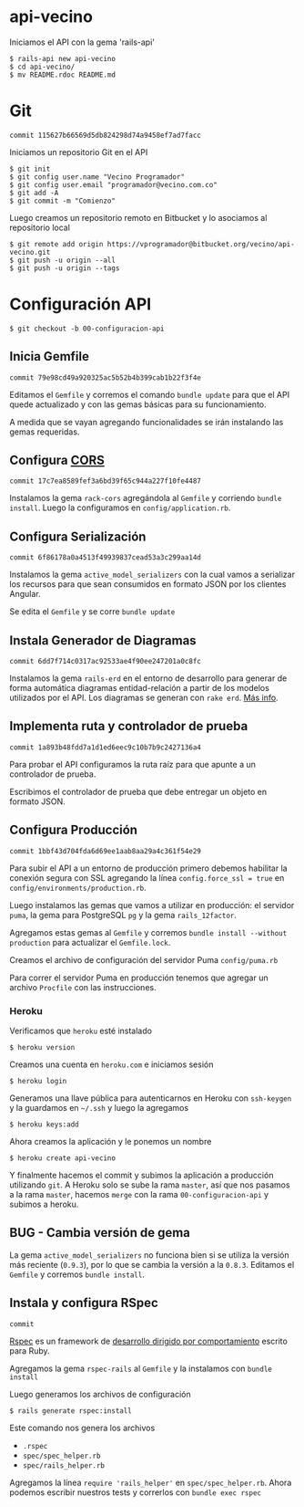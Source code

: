 # api-vecino

Iniciamos el API con la gema 'rails-api'

    $ rails-api new api-vecino
    $ cd api-vecino/
    $ mv README.rdoc README.md

# Git

    commit 115627b66569d5db824298d74a9458ef7ad7facc

Iniciamos un repositorio Git en el API

    $ git init
    $ git config user.name "Vecino Programador"
    $ git config user.email "programador@vecino.com.co"
    $ git add -A
    $ git commit -m "Comienzo"

Luego creamos un repositorio remoto en Bitbucket y lo asociamos al repositorio local

    $ git remote add origin https://vprogramador@bitbucket.org/vecino/api-vecino.git
    $ git push -u origin --all
    $ git push -u origin --tags

# Configuración API

    $ git checkout -b 00-configuracion-api

## Inicia Gemfile

    commit 79e98cd49a920325ac5b52b4b399cab1b22f3f4e

Editamos el `Gemfile` y corremos el comando `bundle update` para que el API quede actualizado y con las gemas básicas para su funcionamiento.

A medida que se vayan agregando funcionalidades se irán instalando las gemas requeridas.

## Configura [CORS](http://www.w3.org/TR/cors/)

    commit 17c7ea8589fef3a6bd39f65c944a227f10fe4487

Instalamos la gema `rack-cors` agregándola al `Gemfile` y corriendo `bundle install`. Luego la configuramos en `config/application.rb`.

## Configura Serialización

    commit 6f86178a0a4513f49939837cead53a3c299aa14d

Instalamos la gema `active_model_serializers` con la cual vamos a serializar los recursos para que sean consumidos en formato JSON por los clientes Angular.

Se edita el `Gemfile` y se corre `bundle update`

## Instala Generador de Diagramas

    commit 6dd7f714c0317ac92533ae4f90ee247201a0c8fc

Instalamos la gema `rails-erd` en el entorno de desarrollo para generar de forma automática diagramas entidad-relación a partir de los modelos utilizados por el API. Los diagramas se generan con `rake erd`. [Más info](https://github.com/voormedia/rails-erd).

## Implementa ruta y controlador de prueba

    commit 1a893b48fdd7a1d1ed6eec9c10b7b9c2427136a4

Para probar el API configuramos la ruta raíz para que apunte a un controlador de prueba.

Escribimos el controlador de prueba que debe entregar un objeto en formato JSON.

## Configura Producción

    commit 1bbf43d704fda6d69ee1aab8aa29a4c361f54e29

Para subir el API a un entorno de producción primero debemos habilitar la conexión segura con SSL agregando la línea `config.force_ssl = true` en `config/environments/production.rb`.

Luego instalamos las gemas que vamos a utilizar en producción: el servidor `puma`, la gema para PostgreSQL `pg` y la gema `rails_12factor`.

Agregamos estas gemas al `Gemfile` y corremos `bundle install --without production` para actualizar el `Gemfile.lock`.

Creamos el archivo de configuración del servidor Puma `config/puma.rb`

Para correr el servidor Puma en producción tenemos que agregar un archivo `Procfile` con las instrucciones.

### Heroku

Verificamos que `heroku` esté instalado

    $ heroku version

Creamos una cuenta en `heroku.com` e iniciamos sesión

    $ heroku login

Generamos una llave pública para autenticarnos en Heroku con `ssh-keygen` y la guardamos en `~/.ssh` y luego la agregamos

    $ heroku keys:add

Ahora creamos la aplicación y le ponemos un nombre

    $ heroku create api-vecino

Y finalmente hacemos el commit y subimos la aplicación a producción utilizando `git`. A Heroku solo se sube la rama `master`, así que nos pasamos a la rama `master`, hacemos `merge` con la rama `00-configuracion-api` y subimos a heroku.

## BUG - Cambia versión de gema

La gema `active_model_serializers` no funciona bien si se utiliza la versión más reciente (`0.9.3`), por lo que se cambia la versión a la `0.8.3`. Editamos el `Gemfile` y corremos `bundle install`.

## Instala y configura RSpec

    commit 

[Rspec](https://en.wikipedia.org/wiki/RSpec) es un framework de [desarrollo dirigido por comportamiento](https://en.wikipedia.org/wiki/Behavior-driven_development) escrito para Ruby.

Agregamos la gema `rspec-rails` al `Gemfile` y la instalamos con `bundle install`

Luego generamos los archivos de configuración

    $ rails generate rspec:install

Este comando nos genera los archivos

  * `.rspec`
  * `spec/spec_helper.rb`
  * `spec/rails_helper.rb`

Agregamos la línea `require 'rails_helper'` en `spec/spec_helper.rb`. Ahora podemos escribir nuestros tests y correrlos con `bundle exec rspec` 

